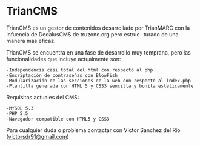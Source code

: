 TrianCMS
========

TrianCMS es un gestor de contenidos desarrollado por TrianMARC con la infuencia de DedalusCMS de truzone.org pero estruc-
turado de una manera mas eficaz.

TrianCMS se encuentra en una fase de desarrollo muy temprana, pero las funcionalidades que incluye actualmente son:

	-Independencia casi total del html con respecto al php
	-Encriptación de contraseñas con BlowFish
	-Modularización de las secciones de la web con respecto al index.php
	-Plantilla generada con HTML 5 y CSS3 sencilla y bonita esteticamente

Requisitos actuales del CMS:

	-MYSQL 5.3
	-PHP 5.5
	-Navegador compatible con HTML5 y CSS3
	
Para cualquier duda o problema contactar con Víctor Sánchez del Río (victorsdr91@gmail.com)
